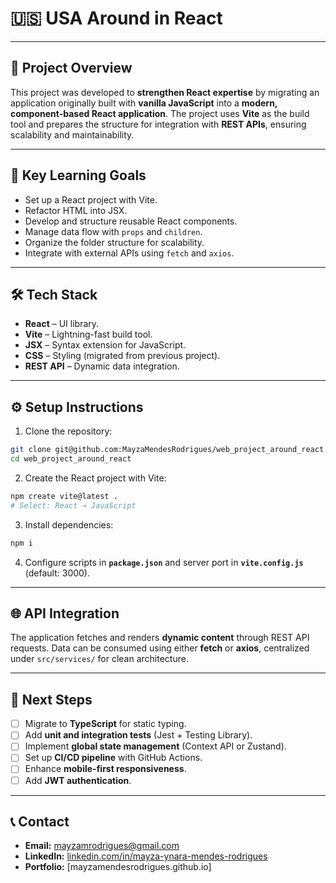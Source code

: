 
# 🇺🇸 USA Around in React

---

## 📌 Project Overview

This project was developed to **strengthen React expertise** by migrating an application originally built with **vanilla JavaScript** into a **modern, component-based React application**.
The project uses **Vite** as the build tool and prepares the structure for integration with **REST APIs**, ensuring scalability and maintainability.

---

## 🎯 Key Learning Goals

* Set up a React project with Vite.
* Refactor HTML into JSX.
* Develop and structure reusable React components.
* Manage data flow with `props` and `children`.
* Organize the folder structure for scalability.
* Integrate with external APIs using `fetch` and `axios`.

---

## 🛠 Tech Stack

* **React** – UI library.
* **Vite** – Lightning-fast build tool.
* **JSX** – Syntax extension for JavaScript.
* **CSS** – Styling (migrated from previous project).
* **REST API** – Dynamic data integration.

---

## ⚙️ Setup Instructions

1. Clone the repository:

```bash
git clone git@github.com:MayzaMendesRodrigues/web_project_around_react.git
cd web_project_around_react
```

2. Create the React project with Vite:

```bash
npm create vite@latest .
# Select: React → JavaScript
```

3. Install dependencies:

```bash
npm i
```

4. Configure scripts in **`package.json`** and server port in **`vite.config.js`** (default: 3000).

---

## 🌐 API Integration

The application fetches and renders **dynamic content** through REST API requests.
Data can be consumed using either **fetch** or **axios**, centralized under `src/services/` for clean architecture.

---

## 🚀 Next Steps

* [ ] Migrate to **TypeScript** for static typing.
* [ ] Add **unit and integration tests** (Jest + Testing Library).
* [ ] Implement **global state management** (Context API or Zustand).
* [ ] Set up **CI/CD pipeline** with GitHub Actions.
* [ ] Enhance **mobile-first responsiveness**.
* [ ] Add **JWT authentication**.

---

## 📞 Contact

* **Email:** [mayzamrodrigues@gmail.com](mailto:mayzamrodrigues@gmail.com)
* **LinkedIn:** [linkedin.com/in/mayza-ynara-mendes-rodrigues](https://linkedin.com/in/mayza-ynara-mendes-rodrigues)
* **Portfolio:** [mayzamendesrodrigues.github.io]
